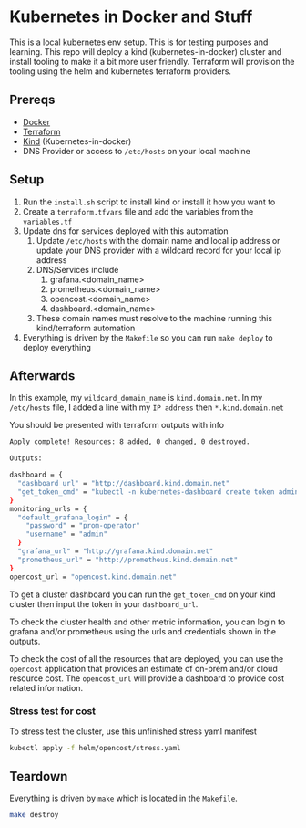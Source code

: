 # Kubernetes in Docker and Stuff

This is a local kubernetes env setup. This is for testing purposes and learning.
This repo will deploy a kind (kubernetes-in-docker) cluster and install tooling to make it a bit
more user friendly. Terraform will provision the tooling using the helm and kubernetes terraform providers.

## Prereqs

- [Docker](https://www.docker.com/)
- [Terraform](https://developer.hashicorp.com/terraform)
- [Kind](https://kind.sigs.k8s.io/) (Kubernetes-in-docker)
- DNS Provider or access to `/etc/hosts` on your local machine

## Setup

1. Run the `install.sh` script to install kind or install it how you want to
2. Create a `terraform.tfvars` file and add the variables from the `variables.tf`
3. Update dns for services deployed with this automation
   1. Update `/etc/hosts` with the domain name and local ip address or update your DNS provider with a wildcard record for your local ip address
   2. DNS/Services include
      1. grafana.<domain_name>
      2. prometheus.<domain_name>
      3. opencost.<domain_name>
      4. dashboard.<domain_name>
   3. These domain names must resolve to the machine running this kind/terraform automation
4. Everything is driven by the `Makefile` so you can run `make deploy` to deploy everything

## Afterwards

In this example, my `wildcard_domain_name` is `kind.domain.net`. In my `/etc/hosts` file, I added a line
with my `IP address` then `*.kind.domain.net`

You should be presented with terraform outputs with info

```sh
Apply complete! Resources: 8 added, 0 changed, 0 destroyed.

Outputs:

dashboard = {
  "dashboard_url" = "http://dashboard.kind.domain.net"
  "get_token_cmd" = "kubectl -n kubernetes-dashboard create token admin-user"
}
monitoring_urls = {
  "default_grafana_login" = {
    "password" = "prom-operator"
    "username" = "admin"
  }
  "grafana_url" = "http://grafana.kind.domain.net"
  "prometheus_url" = "http://prometheus.kind.domain.net"
}
opencost_url = "opencost.kind.domain.net"
```

To get a cluster dashboard you can run the `get_token_cmd` on your kind cluster then input the token
in your `dashboard_url`.

To check the cluster health and other metric information, you can login to grafana and/or prometheus using the urls
and credentials shown in the outputs.

To check the cost of all the resources that are deployed, you can use the `opencost` application that
provides an estimate of on-prem and/or cloud resource cost. The `opencost_url` will provide a dashboard to
provide cost related information.

### Stress test for cost

To stress test the cluster, use this unfinished stress yaml manifest

```sh
kubectl apply -f helm/opencost/stress.yaml
```

## Teardown

Everything is driven by `make` which is located in the `Makefile`.

```sh
make destroy
```
